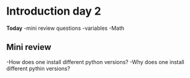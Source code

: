 # Introduction day 2 

**Today**
-mini review questions
-variables
-Math


## Mini review

-How does one install different python versions?
-Why does one install different pythin versions? 